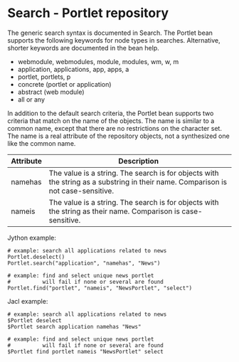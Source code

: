 # Search - Portlet repository

The generic search syntax is documented in Search. The Portlet bean supports the following keywords for node types in searches. Alternative, shorter keywords are documented in the bean help.

-   webmodule, webmodules, module, modules, wm, w, m
-   application, applications, app, apps, a
-   portlet, portlets, p
-   concrete \(portlet or application\)
-   abstract \(web module\)
-   all or any

In addition to the default search criteria, the Portlet bean supports two criteria that match on the name of the objects. The name is similar to a common name, except that there are no restrictions on the character set. The name is a real attribute of the repository objects, not a synthesized one like the common name.

|Attribute|Description|
|---------|-----------|
|namehas|The value is a string. The search is for objects with the string as a substring in their name. Comparison is not case-sensitive.|
|nameis|The value is a string. The search is for objects with the string as their name. Comparison is case-sensitive.|

Jython example:

```
# example: search all applications related to news
Portlet.deselect()
Portlet.search("application", "namehas", "News")

# example: find and select unique news portlet
#          will fail if none or several are found
Portlet.find("portlet", "nameis", "NewsPortlet", "select")
```

Jacl example:

```
# example: search all applications related to news
$Portlet deselect
$Portlet search application namehas "News"

# example: find and select unique news portlet
#          will fail if none or several are found
$Portlet find portlet nameis "NewsPortlet" select

```


